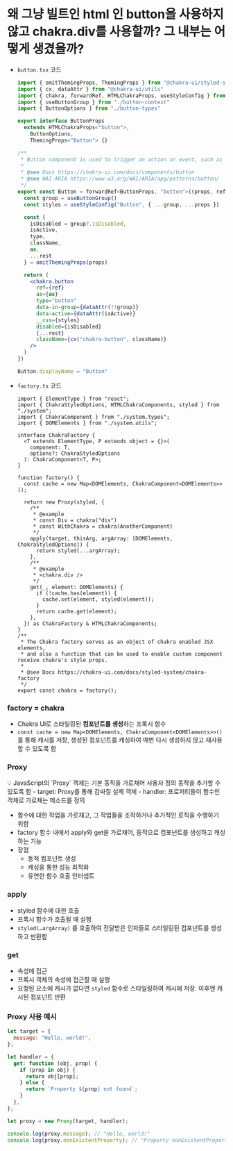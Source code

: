 # 왜 그냥 빌트인 html 인 button을 사용하지 않고 chakra.div를 사용할까? 그 내부는 어떻게 생겼을까?

- `button.tsx` 코드

  ```jsx
  import { omitThemingProps, ThemingProps } from "@chakra-ui/styled-system"
  import { cx, dataAttr } from "@chakra-ui/utils"
  import { chakra, forwardRef, HTMLChakraProps, useStyleConfig } from "../system"
  import { useButtonGroup } from "./button-context"
  import { ButtonOptions } from "./button-types"

  export interface ButtonProps
    extends HTMLChakraProps<"button">,
      ButtonOptions,
      ThemingProps<"Button"> {}

  /**
   * Button component is used to trigger an action or event, such as submitting a form, opening a Dialog, canceling an action, or performing a delete operation.
   *
   * @see Docs https://chakra-ui.com/docs/components/button
   * @see WAI-ARIA https://www.w3.org/WAI/ARIA/apg/patterns/button/
   */
  export const Button = forwardRef<ButtonProps, "button">((props, ref) => {
    const group = useButtonGroup()
    const styles = useStyleConfig("Button", { ...group, ...props })

    const {
      isDisabled = group?.isDisabled,
      isActive,
      type,
      className,
      as,
      ...rest
    } = omitThemingProps(props)

    return (
      <chakra.button
        ref={ref}
        as={as}
        type="button"
        data-in-group={dataAttr(!!group)}
        data-active={dataAttr(isActive)}
        __css={styles}
        disabled={isDisabled}
        {...rest}
        className={cx("chakra-button", className)}
      />
    )
  })

  Button.displayName = "Button"

  ```

- `factory.ts` 코드

  ```tsx
  import { ElementType } from "react";
  import { ChakraStyledOptions, HTMLChakraComponents, styled } from "./system";
  import { ChakraComponent } from "./system.types";
  import { DOMElements } from "./system.utils";

  interface ChakraFactory {
    <T extends ElementType, P extends object = {}>(
      component: T,
      options?: ChakraStyledOptions
    ): ChakraComponent<T, P>;
  }

  function factory() {
    const cache = new Map<DOMElements, ChakraComponent<DOMElements>>();

    return new Proxy(styled, {
      /**
       * @example
       * const Div = chakra("div")
       * const WithChakra = chakra(AnotherComponent)
       */
      apply(target, thisArg, argArray: [DOMElements, ChakraStyledOptions]) {
        return styled(...argArray);
      },
      /**
       * @example
       * <chakra.div />
       */
      get(_, element: DOMElements) {
        if (!cache.has(element)) {
          cache.set(element, styled(element));
        }
        return cache.get(element);
      },
    }) as ChakraFactory & HTMLChakraComponents;
  }
  /**
   * The Chakra factory serves as an object of chakra enabled JSX elements,
   * and also a function that can be used to enable custom component receive chakra's style props.
   *
   * @see Docs https://chakra-ui.com/docs/styled-system/chakra-factory
   */
  export const chakra = factory();
  ```

### factory = chakra

- Chakra UI로 스타일링된 **컴포넌트를 생성**하는 프록시 함수
- `const cache = new Map<DOMElements, ChakraComponent<DOMElements>>()` 를 통해 캐시를 저장, 생성된 컴포넌트를 캐싱하여 매번 다시 생성하지 않고 재사용할 수 있도록 함

### Proxy

<aside>
💡 JavaScript의 `Proxy` 객체는 기본 동작을 가로채어 사용자 정의 동작을 추가할 수 있도록 함
- target: Proxy를 통해 감싸질 실제 객체
- handler: 프로퍼티들이 함수인 객체로 가로채는 메소드를 정의

</aside>

- 함수에 대한 작업을 가로채고, 그 작업들을 조작하거나 추가적인 로직을 수행하기 위함
- factory 함수 내에서 apply와 get을 가로채어, 동적으로 컴포넌트를 생성하고 캐싱하는 기능
- 장점
  - 동적 컴포넌트 생성
  - 캐싱을 통한 성능 최적화
  - 유연한 함수 호출 인터셉트

### apply

- styled 함수에 대한 호출
- 프록시 함수가 호출될 때 실행
- `styled(…argArray)` 를 호출하여 전달받은 인자들로 스타일링된 컴포넌트를 생성하고 반환함

### get

- 속성에 접근
- 프록시 객체의 속성에 접근할 때 실행
- 요청된 요소에 캐시가 없다면 `styled` 함수로 스타일링하여 캐시에 저장. 이후엔 캐시된 컴포넌트 반환

### Proxy 사용 예시

```jsx
let target = {
  message: "Hello, world!",
};

let handler = {
  get: function (obj, prop) {
    if (prop in obj) {
      return obj[prop];
    } else {
      return `Property ${prop} not found`;
    }
  },
};

let proxy = new Proxy(target, handler);

console.log(proxy.message); // "Hello, world!"
console.log(proxy.nonExistentProperty); // "Property nonExistentProperty not found"
```
